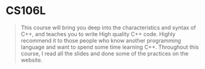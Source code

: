 # CS106L
> This course will bring you deep into the characteristics and syntax of C++, and teaches you to write High quality C++ code. Highly
> recommend it to those people who know another programming language and want to spend some time learning C++. Throughout this course,
> I read all the slides and done some of the practices on the website.

